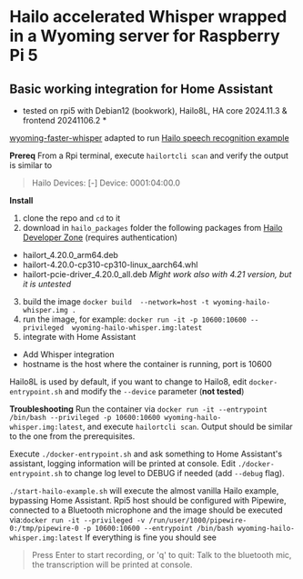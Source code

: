 # Hailo accelerated Whisper wrapped in a Wyoming server for Raspberry Pi 5
## Basic working integration for Home Assistant
* tested on rpi5 with Debian12 (bookwork), Hailo8L, HA core 2024.11.3 & frontend 20241106.2 *

[wyoming-faster-whisper]() adapted to run [Hailo speech recognition example](https://github.com/hailo-ai/Hailo-Application-Code-Examples/tree/main/runtime/hailo-8/python/speech_recognition)

**Prereq**
From a Rpi terminal, execute `hailortcli scan` and verify the output is similar to 
>Hailo Devices:
>[-] Device: 0001:04:00.0

**Install**

1. clone the repo and `cd` to it
2. download in `hailo_packages` folder the following packages from [Hailo Developer Zone](https://hailo.ai/developer-zone/) (requires authentication)
- hailort_4.20.0_arm64.deb
- hailort-4.20.0-cp310-cp310-linux_aarch64.whl
- hailort-pcie-driver_4.20.0_all.deb
*Might work also with 4.21 version, but it is untested*
3. build the image
`docker build  --network=host -t wyoming-hailo-whisper.img .`
4. run the image, for example:
`docker run -it -p 10600:10600 --privileged  wyoming-hailo-whisper.img:latest`
5. integrate with Home Assistant
- Add Whisper integration
- hostname is the host where the container is running, port is 10600

Hailo8L is used by default, if you want to change to Hailo8, edit `docker-entrypoint.sh` and modify the `--device` parameter (**not tested**)

**Troubleshooting**
Run the container via `docker run -it --entrypoint /bin/bash --privileged -p 10600:10600 wyoming-hailo-whisper.img:latest`, and execute `hailortcli scan`. Output should be similar to the one from the prerequisites.

Execute `./docker-entrypoint.sh` and ask something to Home Assistant's assistant, logging information will be printed at console. Edit `./docker-entrypoint.sh` to change log level to DEBUG if needed (add `--debug` flag).

`./start-hailo-example.sh` will execute the almost vanilla Hailo example, bypassing Home Assistant. Rpi5 host should be configured with Pipewire, connected to a Bluetooth microphone and the image should be executed via:`docker run -it --privileged -v /run/user/1000/pipewire-0:/tmp/pipewire-0 -p 10600:10600 --entrypoint /bin/bash wyoming-hailo-whisper.img:latest`
If everything is fine you should see 
>Press Enter to start recording, or 'q' to quit:
Talk to the bluetooth mic, the transcription will be printed at console.